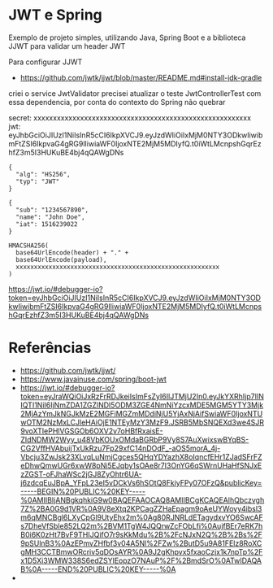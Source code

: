 # JWT e Spring

Exemplo de projeto simples, utilizando Java, Spring Boot e a biblioteca JJWT para validar um header JWT

Para configurar JJWT
- https://github.com/jwtk/jjwt/blob/master/README.md#install-jdk-gradle

criei o service JwtValidator
precisei atualizar o teste JwtControllerTest com essa dependencia, por conta do contexto do Spring não quebrar

secret: xxxxxxxxxxxxxxxxxxxxxxxxxxxxxxxxxxxxxxxxxxxxxxxxxxxxxxxx
jwt: eyJhbGciOiJIUzI1NiIsInR5cCI6IkpXVCJ9.eyJzdWIiOiIxMjM0NTY3ODkwIiwibmFtZSI6IkpvaG4gRG9lIiwiaWF0IjoxNTE2MjM5MDIyfQ.t0iWtLMcnpshGqrEzhfZ3m5I3HUKuBE4bj4qQAWgDNs

```
{
  "alg": "HS256",
  "typ": "JWT"
}

{
  "sub": "1234567890",
  "name": "John Doe",
  "iat": 1516239022
}

HMACSHA256(
  base64UrlEncode(header) + "." +
  base64UrlEncode(payload),
  xxxxxxxxxxxxxxxxxxxxxxxxxxxxxxxxxxxxxxxxxxxxxxxxxxxxxxxx
)
```


https://jwt.io/#debugger-io?token=eyJhbGciOiJIUzI1NiIsInR5cCI6IkpXVCJ9.eyJzdWIiOiIxMjM0NTY3ODkwIiwibmFtZSI6IkpvaG4gRG9lIiwiaWF0IjoxNTE2MjM5MDIyfQ.t0iWtLMcnpshGqrEzhfZ3m5I3HUKuBE4bj4qQAWgDNs

# Referências
- https://github.com/jwtk/jjwt/
- https://www.javainuse.com/spring/boot-jwt
- https://jwt.io/#debugger-io?token=eyJraWQiOiJxRzFrRDJkeiIsImFsZyI6IlJTMjU2In0.eyJkYXRhIjp7IlNIQTI1NiI6IjNmZDA1ZGZlNDI5ODM3ZGE4NmNiYzcxMDE5MGM5YTY3Mjk2MjAzYmJkNGJkMzE2MGFiMGZmMDdiNjU5YjAxNjAifSwiaWF0IjoxNTUwOTM2NzMxLCJleHAiOjE1NTEyMzY3MzF9.JSRB5MbSNQEXd3we4SJR9voXTIePHlVGSGOb6OXV2v7oHBfRxaisE-ZIdNDMW2Wyy_u48VbKOUxOMdaBGRbP9Vy8S7AuXwixswBYqBS-CG2VffHVAbuijTxUkRzu7Fp29xfC14nDOdF_-aOS5morA_4j-Vbcju3ZwJsk23XLvqLuNmjCgces5QHqYDYazhX8oIqncfEHr1ZJadSFrFZeDhwQmwUGr6xwW8pNi5EJqby1sOAe8r7I3OnYG6qSWrnUHaHfSNJxEzZGST-oFJhaWSc2jGJ8ZyOhtr6UA-j6zdcqEuJBpA_YFpL23eI5vDCkVs6hSOtQ8FkiyFPy07OFzQ&publicKey=-----BEGIN%20PUBLIC%20KEY-----%0AMIIBIjANBgkqhkiG9w0BAQEFAAOCAQ8AMIIBCgKCAQEAlhQbczvgh7Z%2BA0G9d1VR%0A9V8eXtq2KPCagZZHaEpagm9oAeUYWoyy4ibsl3m6qMNCBgl6LXyCpGl9UtyEhx2m%0Ag80RJNRLdETagydxvYO6SwcAFs7DheVfSble852LQ2m%2BVM1TgW4JQQrwZcFObLfi%0AujfBEr7eRK7hB0i6K0zHt7BvF9THIJQifO7r9sKkMdu%2B%2FcNJxN2Q%2B%2Bs%2F9pSUlnB3%0AzEPmvZHfbf3v04A5Nl%2FZw%2ButD5u9A81FElz8RoXCgMH3CCTBmwORcriv5qDOsAYR%0A9J2gKhpvx5fxaoCzjx1k7npTp%2Fx1D5Xi3WMW338S6edZSYlEopzO7NAuP%2F%2BmdSrO%0ATwIDAQAB%0A-----END%20PUBLIC%20KEY-----%0A
- 